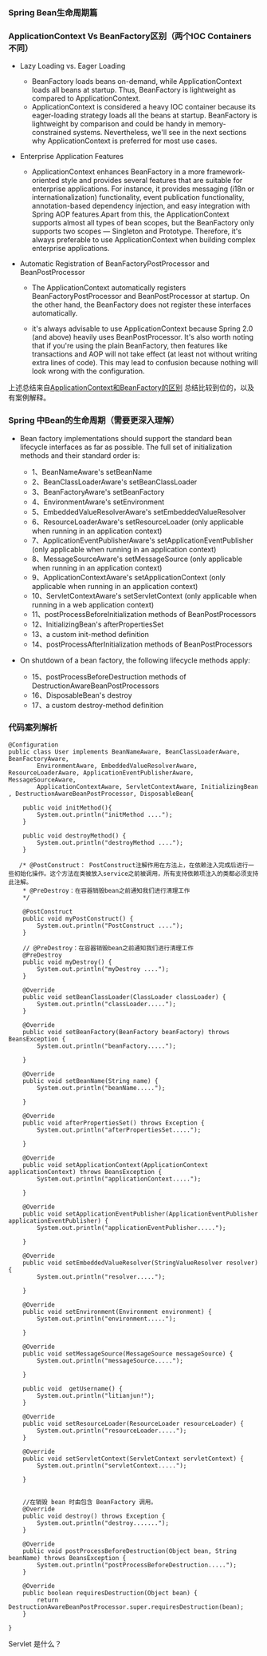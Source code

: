 
### Spring Bean生命周期篇

### ApplicationContext Vs BeanFactory区别（两个IOC Containers 不同）

* Lazy Loading vs. Eager Loading
  * BeanFactory loads beans on-demand, while ApplicationContext loads all beans at startup. Thus, BeanFactory is lightweight as compared to ApplicationContext.
  * ApplicationContext is considered a heavy IOC container because its eager-loading strategy loads all the beans at startup. BeanFactory is lightweight by comparison and could be handy in memory-constrained systems. Nevertheless, we'll see in the next sections why ApplicationContext is preferred for most use cases.
*  Enterprise Application Features
   * ApplicationContext enhances BeanFactory in a more framework-oriented style and provides several features that are suitable for enterprise applications.
For instance, it provides messaging (i18n or internationalization) functionality, event publication functionality, annotation-based dependency injection, and easy integration with Spring AOP features.Apart from this, the ApplicationContext supports almost all types of bean scopes, but the BeanFactory only supports two scopes — Singleton and Prototype. Therefore, it's always preferable to use ApplicationContext when building complex enterprise applications.

* Automatic Registration of BeanFactoryPostProcessor and BeanPostProcessor
   * The ApplicationContext automatically registers BeanFactoryPostProcessor and BeanPostProcessor at startup. On the other hand, the BeanFactory does not register these interfaces automatically.

   * it's always advisable to use ApplicationContext because Spring 2.0 (and above) heavily uses BeanPostProcessor.
It's also worth noting that if you're using the plain BeanFactory, then features like transactions and AOP will not take effect (at least not without writing extra lines of code). This may lead to confusion because nothing will look wrong with the configuration. 
  
上述总结来自[ApplicationContext和BeanFactory的区别](https://www.baeldung.com/spring-beanfactory-vs-applicationcontext)
总结比较到位的，以及有案例解释。


### Spring 中Bean的生命周期（需要更深入理解）

* Bean factory implementations should support the standard bean lifecycle interfaces as far as possible. The full set of initialization methods and their standard order is:
  * 1、BeanNameAware's setBeanName
  * 2、BeanClassLoaderAware's setBeanClassLoader
  * 3、BeanFactoryAware's setBeanFactory
  * 4、EnvironmentAware's setEnvironment
  * 5、EmbeddedValueResolverAware's setEmbeddedValueResolver
  * 6、ResourceLoaderAware's setResourceLoader (only applicable when running in an application context)
  * 7、ApplicationEventPublisherAware's setApplicationEventPublisher (only applicable when running in an application context)
  * 8、MessageSourceAware's setMessageSource (only applicable when running in an application context)
  * 9、ApplicationContextAware's setApplicationContext (only applicable when running in an application context)
  * 10、ServletContextAware's setServletContext (only applicable when running in a web application context)
  * 11、postProcessBeforeInitialization methods of BeanPostProcessors
  * 12、InitializingBean's afterPropertiesSet
  * 13、a custom init-method definition
  * 14、postProcessAfterInitialization methods of BeanPostProcessors

* On shutdown of a bean factory, the following lifecycle methods apply:
  * 15、postProcessBeforeDestruction methods of DestructionAwareBeanPostProcessors
  * 16、DisposableBean's destroy
  * 17、a custom destroy-method definition
  
### 代码案列解析

```
@Configuration
public class User implements BeanNameAware, BeanClassLoaderAware, BeanFactoryAware,
        EnvironmentAware, EmbeddedValueResolverAware, ResourceLoaderAware, ApplicationEventPublisherAware, MessageSourceAware,
        ApplicationContextAware, ServletContextAware, InitializingBean , DestructionAwareBeanPostProcessor, DisposableBean{

    public void initMethod(){
        System.out.println("initMethod ....");
    }

    public void destroyMethod() {
        System.out.println("destroyMethod ....");
    }

   /* @PostConstruct： PostConstruct注解作用在方法上，在依赖注入完成后进行一些初始化操作。这个方法在类被放入service之前被调用，所有支持依赖项注入的类都必须支持此注解。
    * @PreDestroy：在容器销毁bean之前通知我们进行清理工作
    */

    @PostConstruct
    public void myPostConstruct() {
        System.out.println("PostConstruct ....");
    }

    // @PreDestroy：在容器销毁bean之前通知我们进行清理工作
    @PreDestroy
    public void myDestroy() {
        System.out.println("myDestroy ....");
    }

    @Override
    public void setBeanClassLoader(ClassLoader classLoader) {
        System.out.println("classLoader.....");
    }

    @Override
    public void setBeanFactory(BeanFactory beanFactory) throws BeansException {
        System.out.println("beanFactory.....");

    }

    @Override
    public void setBeanName(String name) {
        System.out.println("beanName.....");

    }

    @Override
    public void afterPropertiesSet() throws Exception {
        System.out.println("afterPropertiesSet.....");

    }

    @Override
    public void setApplicationContext(ApplicationContext applicationContext) throws BeansException {
        System.out.println("applicationContext.....");

    }

    @Override
    public void setApplicationEventPublisher(ApplicationEventPublisher applicationEventPublisher) {
        System.out.println("applicationEventPublisher.....");

    }

    @Override
    public void setEmbeddedValueResolver(StringValueResolver resolver) {
        System.out.println("resolver.....");

    }

    @Override
    public void setEnvironment(Environment environment) {
        System.out.println("environment.....");

    }

    @Override
    public void setMessageSource(MessageSource messageSource) {
        System.out.println("messageSource.....");

    }

    public void  getUsername() {
        System.out.println("litianjun!");
    }

    @Override
    public void setResourceLoader(ResourceLoader resourceLoader) {
        System.out.println("resourceLoader.....");
    }

    @Override
    public void setServletContext(ServletContext servletContext) {
        System.out.println("servletContext.....");

    }


    //在销毁 bean 时由包含 BeanFactory 调用。
    @Override
    public void destroy() throws Exception {
        System.out.println("destroy.......");
    }

    @Override
    public void postProcessBeforeDestruction(Object bean, String beanName) throws BeansException {
        System.out.println("postProcessBeforeDestruction.....");
    }

    @Override
    public boolean requiresDestruction(Object bean) {
        return DestructionAwareBeanPostProcessor.super.requiresDestruction(bean);
    }

}
```

Servlet 是什么？



